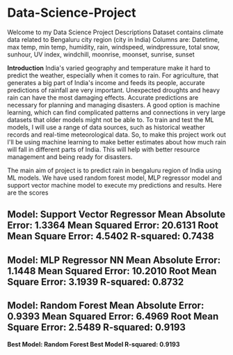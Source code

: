 # Data-Science-Project
Welcome to my Data Science Project
Descriptions
Dataset contains climate data related to Bengaluru city region (city in India)
Columns are: Datetime, max temp, min temp, humidity, rain, windspeed, windpressure, total snow, sunhour, UV index, windchill, moonrise, moonset, sunrise, sunset

**Introduction**
India's varied geography and temperature make it hard to predict the weather, especially when it comes to rain. For agriculture, that generates a big part of India's income and feeds its people, accurate predictions of rainfall are very important. Unexpected droughts and heavy rain can have the most damaging effects. Accurate predictions are necessary for planning and managing disasters. A good option is machine learning, which can find complicated patterns and connections in very large datasets that older models might not be able to. To train and test the ML models, I will use a range of data sources, such as historical weather records and real-time meteorological data. So, to make this project work out I'll be using machine learning to make better estimates about how much rain will fall in different parts of India. This will help with better resource management and being ready for disasters.

The main aim of project is to predict rain in bengaluru region of India using ML models. We have used random forest model, MLP regressor model and support vector machine model to execute my predictions and results.
Here are the scores 

Model: Support Vector Regressor
Mean Absolute Error: 1.3364
Mean Squared Error: 20.6131
Root Mean Square Error: 4.5402
R-squared: 0.7438
------------------------------
Model: MLP Regressor NN
Mean Absolute Error: 1.1448
Mean Squared Error: 10.2010
Root Mean Square Error: 3.1939
R-squared: 0.8732
------------------------------
Model: Random Forest
Mean Absolute Error: 0.9393
Mean Squared Error: 6.4969
Root Mean Square Error: 2.5489
R-squared: 0.9193
------------------------------
**Best Model: Random Forest
Best Model R-squared: 0.9193**
